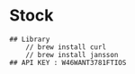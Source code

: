# Stock
    ## Library
        // brew install curl
        // brew install jansson
    ## API KEY : W46WANT3781FTIOS